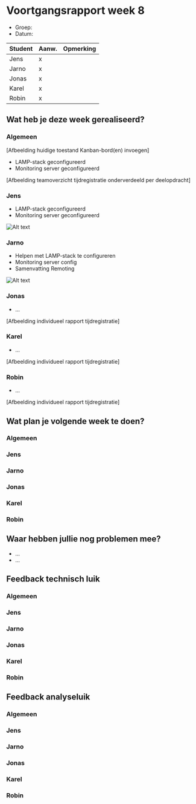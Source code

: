 # Voortgangsrapport week 8

* Groep:
* Datum:

| Student  | Aanw. | Opmerking |
| :---     | :---  | :---      |
| Jens |    x   |           |
| Jarno |   x    |           |
| Jonas |   x    |           |
| Karel |    x   |           |
| Robin |     x  |           |

## Wat heb je deze week gerealiseerd?

### Algemeen

[Afbeelding huidige toestand Kanban-bord(en) invoegen]

* LAMP-stack geconfigureerd
* Monitoring server geconfigureerd

[Afbeelding teamoverzicht tijdregistratie onderverdeeld per deelopdracht]

### Jens

* LAMP-stack geconfigureerd
* Monitoring server geconfigureerd

![Alt text](http://i.imgur.com/6T645us.png)


### Jarno

* Helpen met LAMP-stack te configureren
* Monitoring server config
* Samenvatting Remoting

![Alt text](http://i.imgur.com/6wQSJQX.png)

### Jonas

* ...

[Afbeelding individueel rapport tijdregistratie]

### Karel

* ...

[Afbeelding individueel rapport tijdregistratie]

### Robin

* ...

[Afbeelding individueel rapport tijdregistratie]


## Wat plan je volgende week te doen?

### Algemeen
### Jens
### Jarno
### Jonas
### Karel
### Robin


## Waar hebben jullie nog problemen mee?

* ...
* ...

## Feedback technisch luik

### Algemeen

### Jens
### Jarno
### Jonas
### Karel
### Robin

## Feedback analyseluik

### Algemeen

### Jens
### Jarno
### Jonas
### Karel
### Robin

